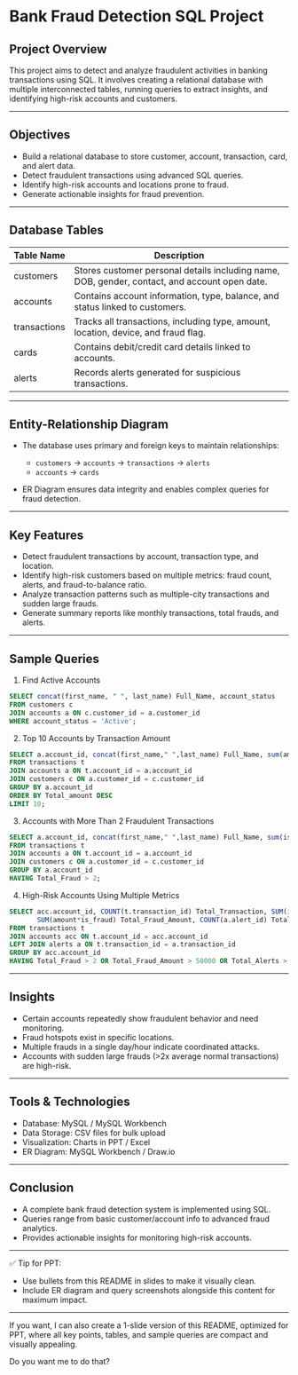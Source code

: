 # Bank Fraud Detection SQL Project

## Project Overview

This project aims to detect and analyze fraudulent activities in banking transactions using SQL. It involves creating a relational database with multiple interconnected tables, running queries to extract insights, and identifying high-risk accounts and customers.

---

## Objectives

* Build a relational database to store customer, account, transaction, card, and alert data.
* Detect fraudulent transactions using advanced SQL queries.
* Identify high-risk accounts and locations prone to fraud.
* Generate actionable insights for fraud prevention.

---

## Database Tables

| Table Name       | Description                                                                                   |
| ---------------- | --------------------------------------------------------------------------------------------- |
| customers    | Stores customer personal details including name, DOB, gender, contact, and account open date. |
| accounts     | Contains account information, type, balance, and status linked to customers.                  |
| transactions | Tracks all transactions, including type, amount, location, device, and fraud flag.            |
| cards        | Contains debit/credit card details linked to accounts.                                        |
| alerts       | Records alerts generated for suspicious transactions.                                         |

---

## Entity-Relationship Diagram

* The database uses primary and foreign keys to maintain relationships:

  * `customers` → `accounts` → `transactions` → `alerts`
  * `accounts` → `cards`
* ER Diagram ensures data integrity and enables complex queries for fraud detection.

---

## Key Features

* Detect fraudulent transactions by account, transaction type, and location.
* Identify high-risk customers based on multiple metrics: fraud count, alerts, and fraud-to-balance ratio.
* Analyze transaction patterns such as multiple-city transactions and sudden large frauds.
* Generate summary reports like monthly transactions, total frauds, and alerts.

---

## Sample Queries

1. Find Active Accounts

```sql
SELECT concat(first_name, " ", last_name) Full_Name, account_status
FROM customers c
JOIN accounts a ON c.customer_id = a.customer_id
WHERE account_status = 'Active';
```

2. Top 10 Accounts by Transaction Amount

```sql
SELECT a.account_id, concat(first_name," ",last_name) Full_Name, sum(amount) Total_amount
FROM transactions t
JOIN accounts a ON t.account_id = a.account_id
JOIN customers c ON a.customer_id = c.customer_id
GROUP BY a.account_id
ORDER BY Total_amount DESC
LIMIT 10;
```

3. Accounts with More Than 2 Fraudulent Transactions

```sql
SELECT a.account_id, concat(first_name," ",last_name) Full_Name, sum(is_fraud) Total_Fraud
FROM transactions t
JOIN accounts a ON t.account_id = a.account_id
JOIN customers c ON a.customer_id = c.customer_id
GROUP BY a.account_id
HAVING Total_Fraud > 2;
```

4. High-Risk Accounts Using Multiple Metrics

```sql
SELECT acc.account_id, COUNT(t.transaction_id) Total_Transaction, SUM(is_fraud) Total_Fraud,
       SUM(amount*is_fraud) Total_Fraud_Amount, COUNT(a.alert_id) Total_Alerts
FROM transactions t
JOIN accounts acc ON t.account_id = acc.account_id
LEFT JOIN alerts a ON t.transaction_id = a.transaction_id
GROUP BY acc.account_id
HAVING Total_Fraud > 2 OR Total_Fraud_Amount > 50000 OR Total_Alerts > 2;
```

---

## Insights

* Certain accounts repeatedly show fraudulent behavior and need monitoring.
* Fraud hotspots exist in specific locations.
* Multiple frauds in a single day/hour indicate coordinated attacks.
* Accounts with sudden large frauds (>2x average normal transactions) are high-risk.

---

## Tools & Technologies

* Database: MySQL / MySQL Workbench
* Data Storage: CSV files for bulk upload
* Visualization: Charts in PPT / Excel
* ER Diagram: MySQL Workbench / Draw\.io

---

## Conclusion

* A complete bank fraud detection system is implemented using SQL.
* Queries range from basic customer/account info to advanced fraud analytics.
* Provides actionable insights for monitoring high-risk accounts.

---

✅ Tip for PPT:

* Use bullets from this README in slides to make it visually clean.
* Include ER diagram and query screenshots alongside this content for maximum impact.

---

If you want, I can also create a 1-slide version of this README, optimized for PPT, where all key points, tables, and sample queries are compact and visually appealing.

Do you want me to do that?
